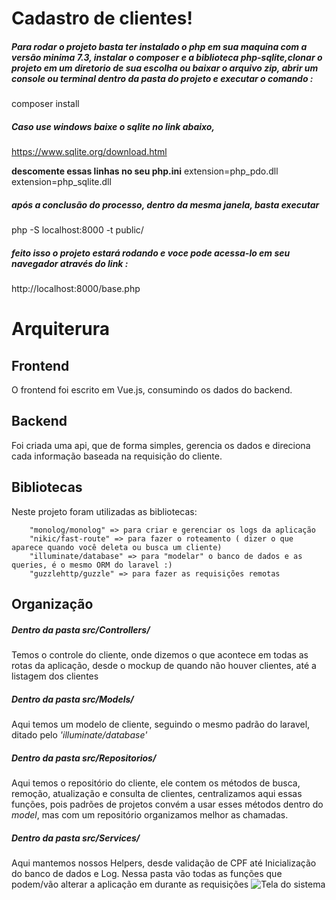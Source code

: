 # Cadastro de clientes!

##### Para rodar o projeto basta ter instalado o php em sua maquina com a versão minima 7.3, instalar o composer e a biblioteca php-sqlite,clonar o projeto em um diretorio de sua escolha ou baixar o arquivo zip, abrir um console ou terminal dentro da pasta do projeto e executar  o comando :

composer install

##### Caso use windows baixe o sqlite no link abaixo, 
https://www.sqlite.org/download.html

**descomente essas linhas no seu php.ini**
extension=php_pdo.dll
extension=php_sqlite.dll

##### após a conclusão do processo,  dentro da mesma janela, basta executar
php -S localhost:8000 -t public/
##### feito isso o projeto estará rodando e voce pode acessa-lo em seu navegador através do link :
http://localhost:8000/base.php


# Arquiterura
## Frontend

O frontend foi escrito em Vue.js, consumindo os dados do backend.

## Backend

Foi criada uma api, que de forma simples, gerencia os dados e direciona cada informação baseada na requisição do cliente.

## Bibliotecas

Neste projeto foram utilizadas as bibliotecas:

        "monolog/monolog" => para criar e gerenciar os logs da aplicação
        "nikic/fast-route" => para fazer o roteamento ( dizer o que aparece quando você deleta ou busca um cliente)
        "illuminate/database" => para "modelar" o banco de dados e as queries, é o mesmo ORM do laravel :)
        "guzzlehttp/guzzle" => para fazer as requisições remotas

## Organização

##### Dentro da pasta src/Controllers/

Temos o controle do cliente, onde dizemos o que acontece em todas as rotas da aplicação, desde o mockup de quando não houver clientes, até a listagem dos clientes

##### Dentro da pasta src/Models/

Aqui temos um modelo de cliente, seguindo o mesmo padrão do laravel, ditado pelo *'illuminate/database'*

##### Dentro da pasta src/Repositorios/

Aqui temos o repositório do cliente, ele contem os métodos de busca, remoção, atualização e consulta de clientes, centralizamos aqui essas funções, pois padrões de projetos convém a usar esses métodos dentro do *model*, mas com um repositório organizamos melhor as chamadas.

##### Dentro da pasta src/Services/

Aqui mantemos nossos Helpers, desde validação de CPF até Inicialização do banco de dados e Log.
Nessa pasta vão todas as funções que podem/vão alterar a aplicação em durante as requisições
![Tela do sistema](https://i.imgur.com/lNd172X.png)


